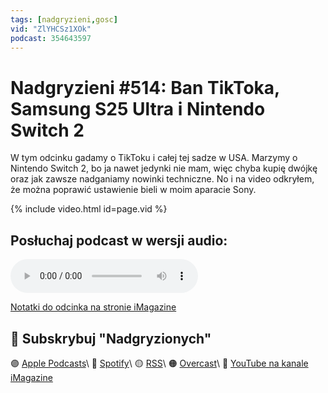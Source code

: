 ```yaml
---
tags: [nadgryzieni,gosc]
vid: "ZlYHCSz1XOk"
podcast: 354643597
---
```


# Nadgryzieni #514: Ban TikToka, Samsung S25 Ultra i Nintendo Switch 2

W tym odcinku gadamy o TikToku i całej tej sadze w USA. Marzymy o Nintendo Switch 2, bo ja nawet jedynki nie mam, więc chyba kupię dwójkę oraz jak zawsze nadganiamy nowinki techniczne. No i na video odkryłem, że można poprawić ustawienie bieli w moim aparacie Sony.

{% include video.html id=page.vid %}

<!--More-->

## Posłuchaj podcast w wersji audio:

<audio controls>
<source src="https://media.blubrry.com/nadgryzieni/imagazine.stronazen.pl/nadgryzieni/Nadgryzieni-Odcinek-514.mp3" type="audio/mpeg">
</audio>



[Notatki do odcinka na stronie iMagazine](https://imagazine.pl/2025/01/28/514-ban-tiktoka-samsung-s25-ultra-i-nintendo-switch-2-nadgryzieni/)

## 🍎 Subskrybuj "Nadgryzionych"

🟣 [Apple Podcasts](https://podcasts.apple.com/pl/podcast/nadgryzieni-rozmowy-nie-tylko-o-tech/id354643597)\\
🔵 [Spotify](https://open.spotify.com/show/5KtWAdPjRr6X0oXHV0FqVf)\\
🟡 [RSS](https://retrorocketnetwork.pl/category/nadgryzieni-rss/feed/)\\
🟠 [Overcast](https://overcast.fm/itunes354643597/nadgryzieni-rozmowy-nie-tylko-o-apple)\\
🔴 [YouTube na kanale iMagazine](https://www.youtube.com/@imagazinepl/podcasts)

<!--podcast: 354643597-->

[n]: https://michael.gratis/nozbe_pl
[np]: https://michael.gratis/nozbepersonal_pl